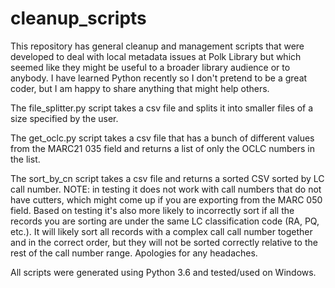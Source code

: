 # cleanup_scripts

This repository has general cleanup and management scripts that were developed to deal with local metadata issues at Polk Library but which seemed like they might be useful to a broader library audience or to anybody. I have learned Python recently so I don't pretend to be a great coder, but I am happy to share anything that might help others. 

The file_splitter.py script takes a csv file and splits it into smaller files of a size specified by the user.

The get_oclc.py script takes a csv file that has a bunch of different values from the MARC21 035 field and returns a list of only the OCLC numbers in the list. 

The sort_by_cn script takes a csv file and returns a sorted CSV sorted by LC call number. NOTE: in testing it does not work with call numbers that do not have cutters, which might come up if you are exporting from the MARC 050 field. Based on testing it's also more likely to incorrectly sort if all the records you are sorting are under the same LC classification code (RA, PQ, etc.). It will likely sort all records with a complex call call number together and in the correct order, but they will not be sorted correctly relative to the rest of the call number range. Apologies for any headaches. 

All scripts were generated using Python 3.6 and tested/used on Windows.

